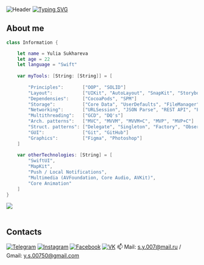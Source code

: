 ![Header](https://github.com/Suharik-228/Suharik-228/blob/main/assets/tenor.gif)
[![Typing SVG](https://readme-typing-svg.herokuapp.com?color=%2336BCF7&lines=Nice+to+meet+you+here!+)](https://git.io/typing-svg)

## About me


```swift
class Information {

    let name = Yulia Sukhareva
    let age = 22
    let language = "Swift"
    
    var myTools: [String: [String]] = [
        
        "Principles":       ["OOP", "SOLID"]
        "Layout":           ["UIKit", "AutoLayout", "SnapKit", "Storyboard"]
        "Dependensies":     ["CocoaPods", "SPM"]
        "Storage":          ["Core Data", "UserDefaults", "FileManager", "Realm"]
        "Networking":       ["URLSession", "JSON Parse", "REST API", "Firebase"]
        "Multithreading":   ["GCD", "DQ's"]
        "Arch. patterns":   ["MVC", "MVVM", "MVVM+C", "MVP", "MVP+C"]
        "Struct. patterns": ["Delegate", "Singleton", "Factory", "Observer", "Facade"]
        "GUI":              ["Git", "GitHub"]
        "Graphics":         ["Figma", "Photoshop"]
    ]
    
    var otherTechnologies: [String] = [
        "SwiftUI",
        "MapKit",
        "Push / Local Notifications",
        "Multimedia (AVFoundation, Core Audio, AVKit)",
        "Core Animation"
    ]
}
```
<!-- ## Languages and Tools
![Swift](https://img.shields.io/badge/-Swift-black?style=for-the-badge&logo=swift)
![Xcode](https://img.shields.io/badge/-Xcode-black?style=for-the-badge&logo=xcode)
![Git](https://img.shields.io/badge/-Git-black?style=for-the-badge&logo=git)
![SwiftUI](https://img.shields.io/badge/-SwiftUI-black?style=for-the-badge)
![Framework](https://img.shields.io/badge/-Framework-black?style=for-the-badge)
![CocoaPods](https://img.shields.io/badge/-CocoaPods-black?style=for-the-badge&logo=cocoapods)
![JSON](https://img.shields.io/badge/-JSON-black?style=for-the-badge&logo=json)
![Firebase](https://img.shields.io/badge/-Firebase-black?style=for-the-badge&logo=firebase)
![Realm](https://img.shields.io/badge/-Realm-black?style=for-the-badge&logo=realm)
![UIKit](https://img.shields.io/badge/-UIKit-black?style=for-the-badge&logo=uikit)
![Figma](https://img.shields.io/badge/-Figma-black?style=for-the-badge&logo=figma)
![HTML](https://img.shields.io/badge/-HTML-black?style=for-the-badge&logo=html) -->

<div>
<a href="https://codewars.com/users/Suharik-228"><img src="https://www.codewars.com/users/Suharik-228/badges/large" align="left"></img></a>
<br>
</div>
<br>

## Contacts
[![Telegram](https://img.shields.io/badge/-Telegram-black?style=for-the-badge&logo=telegram)](https://t.me/Suharichek)
[![Instagram](https://img.shields.io/badge/-Instagram-black?style=for-the-badge&logo=instagram)](https://www.instagram.com/suharrrrrr)
[![Facebook](https://img.shields.io/badge/-Facebook-black?style=for-the-badge&logo=facebook)](https://www.facebook.com/julia.suhareva.79)
[![VK](https://img.shields.io/badge/-VK-black?style=for-the-badge&logo=vk&logoColor=4F7DB3)](https://vk.com/julkasuhareva)
📫 Mail: s.y.007@mail.ru / Gmail: y.s.00750@gmail.com
